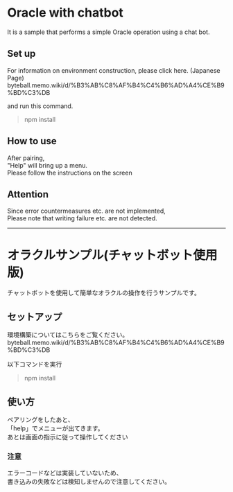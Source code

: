 # Oracle with chatbot

It is a sample that performs a simple Oracle operation using a chat bot.  

## Set up
For information on environment construction, please click here. (Japanese Page) 
byteball.memo.wiki/d/%B3%AB%C8%AF%B4%C4%B6%AD%A4%CE%B9%BD%C3%DB

and run this command.
> npm install

## How to use
After pairing,  
"Help" will bring up a menu.  
Please follow the instructions on the screen  

## Attention
Since error countermeasures etc. are not implemented,  
Please note that writing failure etc. are not detected.  

***

# オラクルサンプル(チャットボット使用版)

チャットボットを使用して簡単なオラクルの操作を行うサンプルです。

## セットアップ
環境構築についてはこちらをご覧ください。  
byteball.memo.wiki/d/%B3%AB%C8%AF%B4%C4%B6%AD%A4%CE%B9%BD%C3%DB

以下コマンドを実行  
> npm install

## 使い方
ペアリングをしたあと、  
「help」でメニューが出てきます。  
あとは画面の指示に従って操作してください  


### 注意
エラーコードなどは実装していないため、  
書き込みの失敗などは検知しませんので注意してください。
